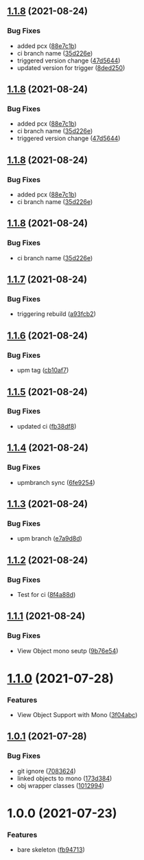 ## [1.1.8](https://github.com/haitheredavid/viewto-unity/compare/v1.1.7...v1.1.8) (2021-08-24)


### Bug Fixes

* added pcx ([88e7c1b](https://github.com/haitheredavid/viewto-unity/commit/88e7c1b57bc1370f634e4e4be4cdd3970181b962))
* ci branch name ([35d226e](https://github.com/haitheredavid/viewto-unity/commit/35d226e110b11efa5e7f32dd64ba1292e1633c4d))
* triggered version change ([47d5644](https://github.com/haitheredavid/viewto-unity/commit/47d5644dcd4599b29969e9bfa9a5675344b3730e))
* updated version for trigger ([8ded250](https://github.com/haitheredavid/viewto-unity/commit/8ded250676ea5914162312d9093d96d9e3c1fe7e))

## [1.1.8](https://github.com/haitheredavid/viewto-unity/compare/v1.1.7...v1.1.8) (2021-08-24)


### Bug Fixes

* added pcx ([88e7c1b](https://github.com/haitheredavid/viewto-unity/commit/88e7c1b57bc1370f634e4e4be4cdd3970181b962))
* ci branch name ([35d226e](https://github.com/haitheredavid/viewto-unity/commit/35d226e110b11efa5e7f32dd64ba1292e1633c4d))
* triggered version change ([47d5644](https://github.com/haitheredavid/viewto-unity/commit/47d5644dcd4599b29969e9bfa9a5675344b3730e))

## [1.1.8](https://github.com/haitheredavid/viewto-unity/compare/v1.1.7...v1.1.8) (2021-08-24)


### Bug Fixes

* added pcx ([88e7c1b](https://github.com/haitheredavid/viewto-unity/commit/88e7c1b57bc1370f634e4e4be4cdd3970181b962))
* ci branch name ([35d226e](https://github.com/haitheredavid/viewto-unity/commit/35d226e110b11efa5e7f32dd64ba1292e1633c4d))

## [1.1.8](https://github.com/haitheredavid/viewto-unity/compare/v1.1.7...v1.1.8) (2021-08-24)


### Bug Fixes

* ci branch name ([35d226e](https://github.com/haitheredavid/viewto-unity/commit/35d226e110b11efa5e7f32dd64ba1292e1633c4d))

## [1.1.7](https://github.com/haitheredavid/viewto-unity/compare/v1.1.6...v1.1.7) (2021-08-24)


### Bug Fixes

* triggering rebuild ([a93fcb2](https://github.com/haitheredavid/viewto-unity/commit/a93fcb204d7ea2f73daaec1fd79ea4c764921ac8))

## [1.1.6](https://github.com/haitheredavid/viewto-unity/compare/v1.1.5...v1.1.6) (2021-08-24)


### Bug Fixes

* upm tag ([cb10af7](https://github.com/haitheredavid/viewto-unity/commit/cb10af73672ecb00e567570bc8bdd769c897d898))

## [1.1.5](https://github.com/haitheredavid/viewto-unity/compare/v1.1.4...v1.1.5) (2021-08-24)


### Bug Fixes

* updated ci ([fb38df8](https://github.com/haitheredavid/viewto-unity/commit/fb38df8405fbd212e1fc823891b9ba94e0333830))

## [1.1.4](https://github.com/haitheredavid/viewto-unity/compare/v1.1.3...v1.1.4) (2021-08-24)


### Bug Fixes

* upmbranch sync ([6fe9254](https://github.com/haitheredavid/viewto-unity/commit/6fe9254b88241a20579a8c5b153f5a5781a4a845))

## [1.1.3](https://github.com/haitheredavid/viewto-unity/compare/v1.1.2...v1.1.3) (2021-08-24)


### Bug Fixes

* upm branch ([e7a9d8d](https://github.com/haitheredavid/viewto-unity/commit/e7a9d8d4b67bcc534e400c5848ae9083013677f1))

## [1.1.2](https://github.com/haitheredavid/viewto-unity/compare/v1.1.1...v1.1.2) (2021-08-24)


### Bug Fixes

* Test for ci ([8f4a88d](https://github.com/haitheredavid/viewto-unity/commit/8f4a88d3df9ba9dc52f48271079cbc890f31f86e))

## [1.1.1](https://github.com/haitheredavid/viewto-unity/compare/v1.1.0...v1.1.1) (2021-08-24)


### Bug Fixes

* View Object mono seutp ([9b76e54](https://github.com/haitheredavid/viewto-unity/commit/9b76e5496c322828e13392dddc8b135b4ee62b4a))

# [1.1.0](https://github.com/haitheredavid/viewto-unity/compare/v1.0.1...v1.1.0) (2021-07-28)


### Features

* View Object Support with Mono ([3f04abc](https://github.com/haitheredavid/viewto-unity/commit/3f04abcd75a053549e36dd83dbb9d62664cc36e4))

## [1.0.1](https://github.com/haitheredavid/viewto-unity/compare/v1.0.0...v1.0.1) (2021-07-28)


### Bug Fixes

* git ignore ([7083624](https://github.com/haitheredavid/viewto-unity/commit/7083624cba767f0e427f31909aa38b329d0fb322))
* linked objects to mono ([173d384](https://github.com/haitheredavid/viewto-unity/commit/173d3845ef7ac35982501dfad51dfaa63e961aa6))
* obj wrapper classes ([1012994](https://github.com/haitheredavid/viewto-unity/commit/10129947e7ede251b4af1ded69f2f0c9c79bd9ba))

# 1.0.0 (2021-07-23)


### Features

* bare skeleton ([fb94713](https://github.com/haitheredavid/viewto-unity/commit/fb9471366ec2f24e3cbdb99464d261bff530593d))
